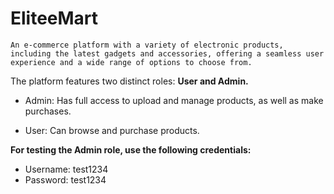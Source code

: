 # EliteeMart

    An e-commerce platform with a variety of electronic products, including the latest gadgets and accessories, offering a seamless user experience and a wide range of options to choose from.

The platform features two distinct roles: **User and Admin.**

- Admin: Has full access to upload and manage products, as well as make purchases.

- User: Can browse and purchase products.


 **For testing the Admin role, use the following credentials:**

- Username: test1234
- Password: test1234

